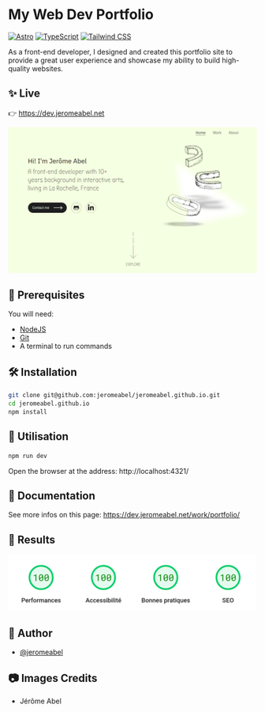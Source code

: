 # My Web Dev Portfolio

[![Astro](https://img.shields.io/badge/Astro-3.2-BC52EE)](https://astro.build/)
[![TypeScript](https://img.shields.io/badge/TypeScript-5.2-3178C6)](https://www.typescriptlang.org/)
[![Tailwind CSS](https://img.shields.io/badge/Tailwind_CSS-3.0-38BDF8)](https://tailwindcss.com/)

As a front-end developer, I designed and created this portfolio site to provide a great user experience and showcase my ability to build high-quality websites.

## ✨ Live

👉 https://dev.jeromeabel.net

![Screenshot of the Website dev.jeromeabel.net](./screen.png)

## 🚨 Prerequisites

You will need:

- [NodeJS](https://nodejs.org/)
- [Git](https://git-scm.com/)
- A terminal to run commands

## 🛠️ Installation

```sh
git clone git@github.com:jeromeabel/jeromeabel.github.io.git
cd jeromeabel.github.io
npm install
```

## 🚀 Utilisation

```sh
npm run dev
```

Open the browser at the address: http://localhost:4321/

## 📝 Documentation

See more infos on this page: https://dev.jeromeabel.net/work/portfolio/

## 🎉 Results

![Screenshot of Pagespeed scores](./report.png)

## 👤 Author

- [@jeromeabel](https://github.com/jeromeabel)

## 📷 Images Credits

- Jérôme Abel
